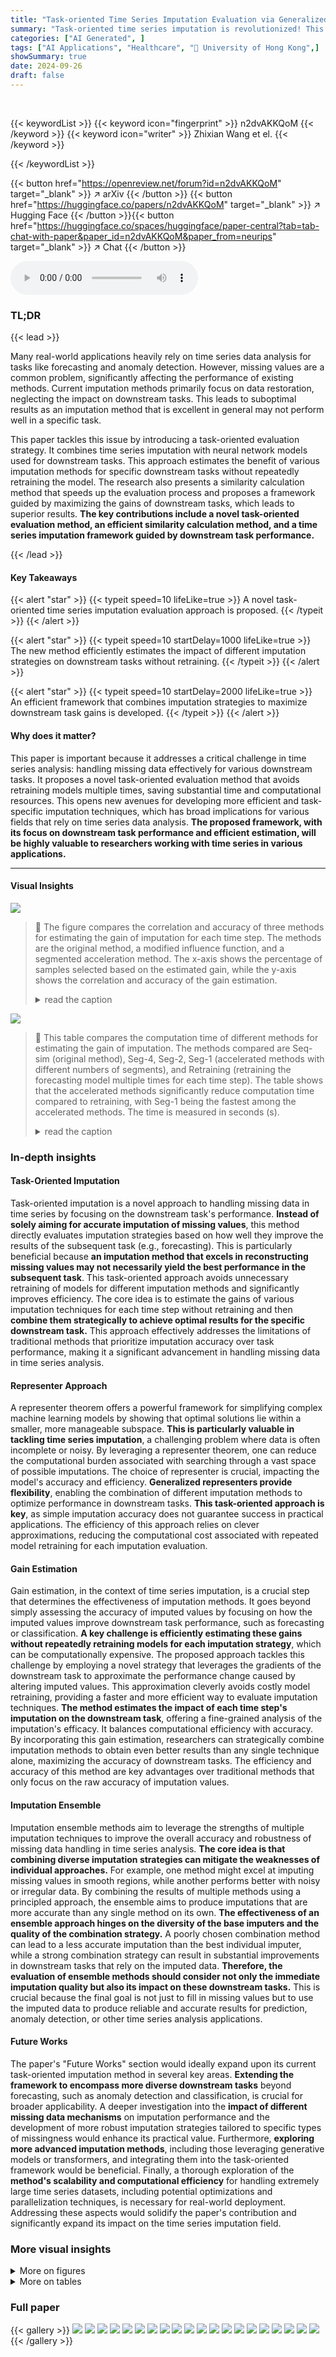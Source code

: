 ```yaml
---
title: "Task-oriented Time Series Imputation Evaluation via Generalized Representers"
summary: "Task-oriented time series imputation is revolutionized! This research introduces a novel approach that efficiently assesses imputation strategies based on downstream task performance without costly mo..."
categories: ["AI Generated", ]
tags: ["AI Applications", "Healthcare", "🏢 University of Hong Kong",]
showSummary: true
date: 2024-09-26
draft: false
---
```


<br>

{{< keywordList >}}
{{< keyword icon="fingerprint" >}} n2dvAKKQoM {{< /keyword >}}
{{< keyword icon="writer" >}} Zhixian Wang et el. {{< /keyword >}}
 
{{< /keywordList >}}

{{< button href="https://openreview.net/forum?id=n2dvAKKQoM" target="_blank" >}}
↗ arXiv
{{< /button >}}
{{< button href="https://huggingface.co/papers/n2dvAKKQoM" target="_blank" >}}
↗ Hugging Face
{{< /button >}}{{< button href="https://huggingface.co/spaces/huggingface/paper-central?tab=tab-chat-with-paper&paper_id=n2dvAKKQoM&paper_from=neurips" target="_blank" >}}
↗ Chat
{{< /button >}}




<audio controls>
    <source src="https://ai-paper-reviewer.com/n2dvAKKQoM/podcast.wav" type="audio/wav">
    Your browser does not support the audio element.
</audio>


### TL;DR


{{< lead >}}

Many real-world applications heavily rely on time series data analysis for tasks like forecasting and anomaly detection. However, missing values are a common problem, significantly affecting the performance of existing methods.  Current imputation methods primarily focus on data restoration, neglecting the impact on downstream tasks. This leads to suboptimal results as an imputation method that is excellent in general may not perform well in a specific task.

This paper tackles this issue by introducing a task-oriented evaluation strategy.  It combines time series imputation with neural network models used for downstream tasks. This approach estimates the benefit of various imputation methods for specific downstream tasks without repeatedly retraining the model.  The research also presents a similarity calculation method that speeds up the evaluation process and proposes a framework guided by maximizing the gains of downstream tasks, which leads to superior results. **The key contributions include a novel task-oriented evaluation method, an efficient similarity calculation method, and a time series imputation framework guided by downstream task performance.**

{{< /lead >}}


#### Key Takeaways

{{< alert "star" >}}
{{< typeit speed=10 lifeLike=true >}} A novel task-oriented time series imputation evaluation approach is proposed. {{< /typeit >}}
{{< /alert >}}

{{< alert "star" >}}
{{< typeit speed=10 startDelay=1000 lifeLike=true >}} The new method efficiently estimates the impact of different imputation strategies on downstream tasks without retraining. {{< /typeit >}}
{{< /alert >}}

{{< alert "star" >}}
{{< typeit speed=10 startDelay=2000 lifeLike=true >}} An efficient framework that combines imputation strategies to maximize downstream task gains is developed. {{< /typeit >}}
{{< /alert >}}

#### Why does it matter?
This paper is important because it addresses a critical challenge in time series analysis: handling missing data effectively for various downstream tasks.  It proposes a novel task-oriented evaluation method that avoids retraining models multiple times, saving substantial time and computational resources.  This opens new avenues for developing more efficient and task-specific imputation techniques, which has broad implications for various fields that rely on time series data analysis.  **The proposed framework, with its focus on downstream task performance and efficient estimation, will be highly valuable to researchers working with time series in various applications.**

------
#### Visual Insights



![](https://ai-paper-reviewer.com/n2dvAKKQoM/figures_6_1.jpg)

> 🔼 The figure compares the correlation and accuracy of three methods for estimating the gain of imputation for each time step. The methods are the original method, a modified influence function, and a segmented acceleration method. The x-axis shows the percentage of samples selected based on the estimated gain, while the y-axis shows the correlation and accuracy of the gain estimation.
> <details>
> <summary>read the caption</summary>
> Figure 1: The correlation and accuracy comparison between the estimation of imputation value gain and actual gain (MSE↓), where INF (section D.5) represents our modified Influence Function, Seq-sim represents our original method, and Seg-N represents the acceleration method divided by N segments. The horizontal axis here represents selecting the sample with the highest x% influence based on the absolute value of the estimation.
> </details>





![](https://ai-paper-reviewer.com/n2dvAKKQoM/tables_7_1.jpg)

> 🔼 This table compares the computation time of different methods for estimating the gain of imputation. The methods compared are Seq-sim (original method), Seg-4, Seg-2, Seg-1 (accelerated methods with different numbers of segments), and Retraining (retraining the forecasting model multiple times for each time step). The table shows that the accelerated methods significantly reduce computation time compared to retraining, with Seg-1 being the fastest among the accelerated methods.  The time is measured in seconds (s).
> <details>
> <summary>read the caption</summary>
> Table 1: Time comparison between different methods.
> </details>





### In-depth insights


#### Task-Oriented Imputation
Task-oriented imputation is a novel approach to handling missing data in time series by focusing on the downstream task's performance. **Instead of solely aiming for accurate imputation of missing values**, this method directly evaluates imputation strategies based on how well they improve the results of the subsequent task (e.g., forecasting). This is particularly beneficial because **an imputation method that excels in reconstructing missing values may not necessarily yield the best performance in the subsequent task**. This task-oriented approach avoids unnecessary retraining of models for different imputation methods and significantly improves efficiency. The core idea is to estimate the gains of various imputation techniques for each time step without retraining and then **combine them strategically to achieve optimal results for the specific downstream task.** This approach effectively addresses the limitations of traditional methods that prioritize imputation accuracy over task performance, making it a significant advancement in handling missing data in time series analysis.

#### Representer Approach
A representer theorem offers a powerful framework for simplifying complex machine learning models by showing that optimal solutions lie within a smaller, more manageable subspace.  **This is particularly valuable in tackling time series imputation**, a challenging problem where data is often incomplete or noisy. By leveraging a representer theorem, one can reduce the computational burden associated with searching through a vast space of possible imputations.  The choice of representer is crucial, impacting the model's accuracy and efficiency.  **Generalized representers provide flexibility**, enabling the combination of different imputation methods to optimize performance in downstream tasks.  **This task-oriented approach is key**, as simple imputation accuracy does not guarantee success in practical applications. The efficiency of this approach relies on clever approximations, reducing the computational cost associated with repeated model retraining for each imputation evaluation.

#### Gain Estimation
Gain estimation, in the context of time series imputation, is a crucial step that determines the effectiveness of imputation methods.  It goes beyond simply assessing the accuracy of imputed values by focusing on how the imputed values improve downstream task performance, such as forecasting or classification. **A key challenge is efficiently estimating these gains without repeatedly retraining models for each imputation strategy**, which can be computationally expensive. The proposed approach tackles this challenge by employing a novel strategy that leverages the gradients of the downstream task to approximate the performance change caused by altering imputed values.  This approximation cleverly avoids costly model retraining, providing a faster and more efficient way to evaluate imputation techniques. **The method estimates the impact of each time step's imputation on the downstream task**, offering a fine-grained analysis of the imputation's efficacy. It balances computational efficiency with accuracy. By incorporating this gain estimation, researchers can strategically combine imputation methods to obtain even better results than any single technique alone, maximizing the accuracy of downstream tasks. The efficiency and accuracy of this method are key advantages over traditional methods that only focus on the raw accuracy of imputation values.

#### Imputation Ensemble
Imputation ensemble methods aim to leverage the strengths of multiple imputation techniques to improve the overall accuracy and robustness of missing data handling in time series analysis.  **The core idea is that combining diverse imputation strategies can mitigate the weaknesses of individual approaches.** For example, one method might excel at imputing missing values in smooth regions, while another performs better with noisy or irregular data. By combining the results of multiple methods using a principled approach, the ensemble aims to produce imputations that are more accurate than any single method on its own. **The effectiveness of an ensemble approach hinges on the diversity of the base imputers and the quality of the combination strategy.**  A poorly chosen combination method can lead to a less accurate imputation than the best individual imputer, while a strong combination strategy can result in substantial improvements in downstream tasks that rely on the imputed data. **Therefore, the evaluation of ensemble methods should consider not only the immediate imputation quality but also its impact on these downstream tasks.**  This is crucial because the final goal is not just to fill in missing values but to use the imputed data to produce reliable and accurate results for prediction, anomaly detection, or other time series analysis applications.

#### Future Works
The paper's "Future Works" section would ideally expand upon its current task-oriented imputation method in several key areas.  **Extending the framework to encompass more diverse downstream tasks** beyond forecasting, such as anomaly detection and classification, is crucial for broader applicability.  A deeper investigation into the **impact of different missing data mechanisms** on imputation performance and the development of more robust imputation strategies tailored to specific types of missingness would enhance its practical value.  Furthermore, **exploring more advanced imputation methods**, including those leveraging generative models or transformers, and integrating them into the task-oriented framework would be beneficial.  Finally, a thorough exploration of the **method's scalability and computational efficiency** for handling extremely large time series datasets, including potential optimizations and parallelization techniques, is necessary for real-world deployment.  Addressing these aspects would solidify the paper's contribution and significantly expand its impact on the time series imputation field.


### More visual insights

<details>
<summary>More on figures
</summary>


![](https://ai-paper-reviewer.com/n2dvAKKQoM/figures_7_1.jpg)

> 🔼 This figure compares the estimated gains of imputation for each time step using different methods against actual gains, using the Mean Squared Error (MSE) as the metric.  The methods compared are the proposed method (Seq-sim), a modified influence function (INF), and accelerated versions of the proposed method (Seg-N, where N is the number of segments). The x-axis represents the percentage of samples selected based on the absolute value of the estimated gain.  The figure shows that the proposed method provides a good correlation and accuracy in estimating the gains across different percentages of samples selected.
> <details>
> <summary>read the caption</summary>
> Figure 1: The correlation and accuracy comparison between the estimation of imputation value gain and actual gain (MSE↓), where INF (section D.5) represents our modified Influence Function, Seq-sim represents our original method, and Seg-N represents the acceleration method divided by N segments. The horizontal axis here represents selecting the sample with the highest x% influence based on the absolute value of the estimation.
> </details>



![](https://ai-paper-reviewer.com/n2dvAKKQoM/figures_13_1.jpg)

> 🔼 The figure shows the correlation and accuracy between the estimated and actual gains of imputation methods.  The estimation uses three different approaches: the original method, a modified influence function, and a segmented acceleration method (with varying numbers of segments). The x-axis represents the percentage of samples selected based on the estimated gain magnitude.
> <details>
> <summary>read the caption</summary>
> Figure 1: The correlation and accuracy comparison between the estimation of imputation value gain and actual gain (MSE↓), where INF (section D.5) represents our modified Influence Function, Seq-sim represents our original method, and Seg-N represents the acceleration method divided by N segments. The horizontal axis here represents selecting the sample with the highest x% influence based on the absolute value of the estimation.
> </details>



![](https://ai-paper-reviewer.com/n2dvAKKQoM/figures_18_1.jpg)

> 🔼 The figure compares the correlation and accuracy of different methods for estimating the gain of imputation.  The methods compared are the original method (Seq-sim), a modified influence function (INF), and an accelerated version of the original method divided into different numbers of segments (Seg-N). The x-axis represents the percentage of samples selected based on the estimated gain, while the y-axis represents both the correlation and accuracy of the gain estimation. The results indicate that the proposed method generally shows good performance, especially at higher percentages.
> <details>
> <summary>read the caption</summary>
> Figure 1: The correlation and accuracy comparison between the estimation of imputation value gain and actual gain (MSE↓), where INF (section D.5) represents our modified Influence Function, Seq-sim represents our original method, and Seg-N represents the acceleration method divided by N segments. The horizontal axis here represents selecting the sample with the highest x% influence based on the absolute value of the estimation.
> </details>



![](https://ai-paper-reviewer.com/n2dvAKKQoM/figures_20_1.jpg)

> 🔼 This figure compares the correlation and accuracy of different methods for estimating the gain of imputation.  It shows how well the estimated gain correlates with the actual gain (measured by MSE reduction) and how accurately the method predicts the sign of the gain.  Three methods are compared: the original method (Seq-sim), a modified influence function (INF), and an accelerated version of the original method (Seg-N, where N is the number of segments).  The x-axis shows the percentage of samples selected based on the estimated gain magnitude.
> <details>
> <summary>read the caption</summary>
> Figure 1: The correlation and accuracy comparison between the estimation of imputation value gain and actual gain (MSE↓), where INF (section D.5) represents our modified Influence Function, Seq-sim represents our original method, and Seg-N represents the acceleration method divided by N segments. The horizontal axis here represents selecting the sample with the highest x% influence based on the absolute value of the estimation.
> </details>



![](https://ai-paper-reviewer.com/n2dvAKKQoM/figures_20_2.jpg)

> 🔼 The figure compares the correlation and accuracy of different methods for estimating imputation value gains with actual gains.  Three methods are compared: the original method, a modified Influence Function, and a segmented acceleration method.  The x-axis represents the percentage of samples selected based on the estimated gain.
> <details>
> <summary>read the caption</summary>
> Figure 1: The correlation and accuracy comparison between the estimation of imputation value gain and actual gain (MSE↓), where INF (section D.5) represents our modified Influence Function, Seq-sim represents our original method, and Seg-N represents the acceleration method divided by N segments. The horizontal axis here represents selecting the sample with the highest x% influence based on the absolute value of the estimation.
> </details>



![](https://ai-paper-reviewer.com/n2dvAKKQoM/figures_20_3.jpg)

> 🔼 This figure compares the correlation and accuracy between the estimated and actual gains of imputation methods.  The estimated gains are calculated using three different methods: the original method, a modified influence function, and a segmented acceleration method. The figure shows that the original method and the modified influence function have a high correlation, while the accuracy decreases as the percentage of estimated data increases for the influence function but remains high for the original method. The segmented acceleration method shows improved performance with increased segmentation.
> <details>
> <summary>read the caption</summary>
> Figure 1: The correlation and accuracy comparison between the estimation of imputation value gain and actual gain (MSE↓), where INF (section D.5) represents our modified Influence Function, Seq-sim represents our original method, and Seg-N represents the acceleration method divided by N segments. The horizontal axis here represents selecting the sample with the highest x% influence based on the absolute value of the estimation.
> </details>



![](https://ai-paper-reviewer.com/n2dvAKKQoM/figures_21_1.jpg)

> 🔼 This figure compares the correlation and accuracy of the gain estimation methods against the actual gain (reduction in Mean Squared Error). It shows how well the different methods estimate the positive or negative impact of imputation on downstream forecasting tasks. The methods compared include the original method, a modified influence function, and the accelerated method with varying numbers of segments.  The x-axis represents the percentage of top influential samples selected based on the absolute values of the estimated gains. The comparison assesses the accuracy of gain estimations for different methods.
> <details>
> <summary>read the caption</summary>
> Figure 1: The correlation and accuracy comparison between the estimation of imputation value gain and actual gain (MSE↓), where INF (section D.5) represents our modified Influence Function, Seq-sim represents our original method, and Seg-N represents the acceleration method divided by N segments. The horizontal axis here represents selecting the sample with the highest x% influence based on the absolute value of the estimation.
> </details>



![](https://ai-paper-reviewer.com/n2dvAKKQoM/figures_21_2.jpg)

> 🔼 This figure compares the correlation and accuracy of estimating imputation value gains against actual gains (measured by Mean Squared Error reduction).  Three methods are compared: the original method (Seq-sim), a modified Influence Function (INF), and a segmented acceleration method (Seg-N, where N represents the number of segments). The x-axis shows the percentage of samples selected for imputation based on the estimated gain.  The results show the correlation and accuracy of estimating gains for different methods.
> <details>
> <summary>read the caption</summary>
> Figure 1: The correlation and accuracy comparison between the estimation of imputation value gain and actual gain (MSE↓), where INF (section D.5) represents our modified Influence Function, Seq-sim represents our original method, and Seg-N represents the acceleration method divided by N segments. The horizontal axis here represents selecting the sample with the highest x% influence based on the absolute value of the estimation.
> </details>



![](https://ai-paper-reviewer.com/n2dvAKKQoM/figures_21_3.jpg)

> 🔼 The figure compares the correlation and accuracy of different methods for estimating the gain of imputation.  The methods compared are the original method (Seq-sim), a modified influence function (INF), and variations of an accelerated method (Seg-N, where N is the number of segments). The x-axis shows the percentage of samples selected based on estimated gain.
> <details>
> <summary>read the caption</summary>
> Figure 1: The correlation and accuracy comparison between the estimation of imputation value gain and actual gain (MSE↓), where INF (section D.5) represents our modified Influence Function, Seq-sim represents our original method, and Seg-N represents the acceleration method divided by N segments. The horizontal axis here represents selecting the sample with the highest x% influence based on the absolute value of the estimation.
> </details>



</details>




<details>
<summary>More on tables
</summary>


![](https://ai-paper-reviewer.com/n2dvAKKQoM/tables_9_1.jpg)
> 🔼 This table presents the Mean Squared Error (MSE) results for six different datasets (GEF, ETTH1, ETTH2, ELECTRICITY, TRAFFIC, and AIR) across three different experimental setups. The first setup uses the original imputation methods. The second setup combines each original method with a proposed gain estimation method for improved performance.  The third setup combines each original imputation method with an Influence Function technique. Lower MSE values indicate better performance.
> <details>
> <summary>read the caption</summary>
> Table 2: MSE↓ in the downstream forecasting task with univariate input, every experiment is done 3 times.
> </details>

![](https://ai-paper-reviewer.com/n2dvAKKQoM/tables_9_2.jpg)
> 🔼 This table presents the Mean Squared Error (MSE) for various time series imputation methods on six datasets when used in a univariate time series forecasting task.  The MSE is a measure of the difference between the model's predictions and the actual values. Lower MSE values indicate better performance.  The table compares the performance of using the original imputation method versus methods that combine different imputation methods using the proposed gain estimation strategy. Results are shown for several different imputation methods, including SAITS, BRITS, MRNN, GPVAE, USGAN, and ImputeFormer. The table is divided into three sections: the original imputation performance, performance with gain estimation, and performance when using an Influence Function for label influence.
> <details>
> <summary>read the caption</summary>
> Table 2: MSE↓ in the downstream forecasting task with univariate input, every experiment is done 3 times.
> </details>

![](https://ai-paper-reviewer.com/n2dvAKKQoM/tables_13_1.jpg)
> 🔼 This table presents the Mean Squared Error (MSE) for both imputation and forecasting tasks on a simulated dataset. Two different scenarios (I and II) are compared. Scenario I involves filling missing values with linear interpolation and adding Gaussian noise, while scenario II uses only linear interpolation with a larger n value. The results demonstrate that lower imputation MSE does not always translate to better forecasting performance.
> <details>
> <summary>read the caption</summary>
> Table 4: Imputation and Forecasting accuracy on simulated dataset
> </details>

![](https://ai-paper-reviewer.com/n2dvAKKQoM/tables_16_1.jpg)
> 🔼 This table presents the Mean Squared Error (MSE) results for a univariate time series forecasting task across six different datasets.  Multiple imputation methods are compared, both individually and when combined with the proposed gain estimation method.  The table showcases the impact of the proposed method on improving forecasting accuracy across various datasets and imputation methods.
> <details>
> <summary>read the caption</summary>
> Table 2: MSE↓ in the downstream forecasting task with univariate input, every experiment is done 3 times.
> </details>

![](https://ai-paper-reviewer.com/n2dvAKKQoM/tables_16_2.jpg)
> 🔼 This table presents the Mean Squared Error (MSE) results for different time series imputation methods on six datasets. The MSE is a measure of the accuracy of the downstream forecasting task.  Each imputation method was applied to the datasets and the MSE for each method and dataset was calculated.  The lower the MSE, the better the performance of the imputation method in improving forecasting accuracy. The table is split into three sections: Original, With Gain estimation, and With Influence Function. The 'Original' section displays the MSE when the forecasting model is trained using the original dataset without imputation. The other sections show the improvements in MSE by using the proposed Gain estimation method and the Influence Function method, respectively.
> <details>
> <summary>read the caption</summary>
> Table 2: MSE↓ in the downstream forecasting task with univariate input, every experiment is done 3 times.
> </details>

![](https://ai-paper-reviewer.com/n2dvAKKQoM/tables_18_1.jpg)
> 🔼 This table presents the Mean Squared Error (MSE) results for the downstream forecasting task using various imputation methods.  Univariate input was used and each experiment was repeated three times to enhance reliability. The table compares the original MSE values from different imputation methods (Mean, SAITS, BRITS, MRNN, GPVAE, USGAN, SPIN, ImputeFormer) with those obtained after applying the proposed gain estimation method combined with the original methods (Mean+SAITS, etc.) and compares both of them to those obtained using an influence function approach. The lower the MSE, the better the performance.
> <details>
> <summary>read the caption</summary>
> Table 2: MSE↓ in the downstream forecasting task with univariate input, every experiment is done 3 times.
> </details>

![](https://ai-paper-reviewer.com/n2dvAKKQoM/tables_19_1.jpg)
> 🔼 This table presents the Mean Squared Error (MSE) and computation time for different imputation methods on a larger dataset (the 15-minute resolution UCI electricity dataset), demonstrating the performance of the proposed method and its accelerated variants on a larger scale compared to the original method and other state-of-the-art methods.
> <details>
> <summary>read the caption</summary>
> Table 8: MSE↓ comparison on larger dataset.
> </details>

![](https://ai-paper-reviewer.com/n2dvAKKQoM/tables_19_2.jpg)
> 🔼 This table presents the Mean Squared Error (MSE) results for different time series imputation methods on the ELECTRICITY dataset with varying missing data rates (30%, 50%, and 60%).  It compares the performance of the baseline (Mean imputation) to several advanced imputation methods (SAITS, BRITS, GPVAE, USGAN, ImputeFormer), both individually and when combined with the proposed gain-based imputation strategy (+ours).  Lower MSE values indicate better imputation performance. The values in parentheses represent standard deviations across three independent trials.
> <details>
> <summary>read the caption</summary>
> Table 9: MSE↓ comparison on different missing rate.
> </details>

![](https://ai-paper-reviewer.com/n2dvAKKQoM/tables_19_3.jpg)
> 🔼 This table presents the Mean Squared Error (MSE) results for the downstream forecasting task using different time series imputation methods.  Univariate input data is used. Each experiment is repeated three times to provide an indication of variability. The table compares the performance of various imputation methods alone (original) and the improvement obtained by combining the mean imputation with other methods (with gain estimation).  A third section shows the impact of using an Influence Function to remove the most detrimental timesteps before forecasting.
> <details>
> <summary>read the caption</summary>
> Table 2: MSE↓ in the downstream forecasting task with univariate input, every experiment is done 3 times.
> </details>

![](https://ai-paper-reviewer.com/n2dvAKKQoM/tables_19_4.jpg)
> 🔼 This table presents the Mean Squared Error (MSE) results for a downstream forecasting task using multivariate input data.  Multiple imputation methods (Mean, SAITS, BRITS, GPVAE, USGAN, ImputeFormer) are compared, showing their MSE values with and without the proposed task-oriented imputation ensemble method. The experiment was repeated three times to ensure reliable results. Lower MSE values indicate better performance.
> <details>
> <summary>read the caption</summary>
> Table 3: MSE↓ in the downstream forecasting task with multivariate input, every experiment is done 3 times.
> </details>

</details>




### Full paper

{{< gallery >}}
<img src="https://ai-paper-reviewer.com/n2dvAKKQoM/1.png" class="grid-w50 md:grid-w33 xl:grid-w25" />
<img src="https://ai-paper-reviewer.com/n2dvAKKQoM/2.png" class="grid-w50 md:grid-w33 xl:grid-w25" />
<img src="https://ai-paper-reviewer.com/n2dvAKKQoM/3.png" class="grid-w50 md:grid-w33 xl:grid-w25" />
<img src="https://ai-paper-reviewer.com/n2dvAKKQoM/4.png" class="grid-w50 md:grid-w33 xl:grid-w25" />
<img src="https://ai-paper-reviewer.com/n2dvAKKQoM/5.png" class="grid-w50 md:grid-w33 xl:grid-w25" />
<img src="https://ai-paper-reviewer.com/n2dvAKKQoM/6.png" class="grid-w50 md:grid-w33 xl:grid-w25" />
<img src="https://ai-paper-reviewer.com/n2dvAKKQoM/7.png" class="grid-w50 md:grid-w33 xl:grid-w25" />
<img src="https://ai-paper-reviewer.com/n2dvAKKQoM/8.png" class="grid-w50 md:grid-w33 xl:grid-w25" />
<img src="https://ai-paper-reviewer.com/n2dvAKKQoM/9.png" class="grid-w50 md:grid-w33 xl:grid-w25" />
<img src="https://ai-paper-reviewer.com/n2dvAKKQoM/10.png" class="grid-w50 md:grid-w33 xl:grid-w25" />
<img src="https://ai-paper-reviewer.com/n2dvAKKQoM/11.png" class="grid-w50 md:grid-w33 xl:grid-w25" />
<img src="https://ai-paper-reviewer.com/n2dvAKKQoM/12.png" class="grid-w50 md:grid-w33 xl:grid-w25" />
<img src="https://ai-paper-reviewer.com/n2dvAKKQoM/13.png" class="grid-w50 md:grid-w33 xl:grid-w25" />
<img src="https://ai-paper-reviewer.com/n2dvAKKQoM/14.png" class="grid-w50 md:grid-w33 xl:grid-w25" />
<img src="https://ai-paper-reviewer.com/n2dvAKKQoM/15.png" class="grid-w50 md:grid-w33 xl:grid-w25" />
<img src="https://ai-paper-reviewer.com/n2dvAKKQoM/16.png" class="grid-w50 md:grid-w33 xl:grid-w25" />
<img src="https://ai-paper-reviewer.com/n2dvAKKQoM/17.png" class="grid-w50 md:grid-w33 xl:grid-w25" />
<img src="https://ai-paper-reviewer.com/n2dvAKKQoM/18.png" class="grid-w50 md:grid-w33 xl:grid-w25" />
<img src="https://ai-paper-reviewer.com/n2dvAKKQoM/19.png" class="grid-w50 md:grid-w33 xl:grid-w25" />
<img src="https://ai-paper-reviewer.com/n2dvAKKQoM/20.png" class="grid-w50 md:grid-w33 xl:grid-w25" />
{{< /gallery >}}